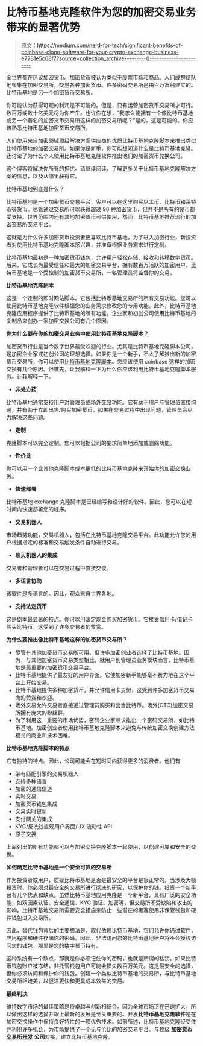# 比特币基地克隆软件为您的加密交易业务带来的显著优势

> 原文：<https://medium.com/nerd-for-tech/significant-benefits-of-coinbase-clone-software-for-your-crypto-exchange-business-e7781e5c68f7?source=collection_archive---------0----------------------->

全世界都在热议加密货币。加密货币被认为类似于股票市场和商品。人们成群结队地聚集在加密交易所，交易各种加密货币。许多密码交易所是由百万富翁建立的。比特币基地是另一个加密货币交易所。

你可能认为获得可观的利润是不可能的。但是，只有运营加密货币交易所才可行。数百万或数十亿美元将为你产生。也许你在想，“我怎么能拥有一个像比特币基地或另一个著名的加密货币交易所这样的加密交易所呢？”是的，这是可能的。你应该熟悉比特币基地加密货币交易所。

人们使用来自加密领域顶级解决方案供应商的优质比特币基地克隆脚本来推出类似比特币基地的加密交易所。如果你是新手，你可能想知道什么是比特币基地克隆。还讨论了为什么个人使用比特币基地克隆软件推出他们的加密货币兑换公司。

这个博客将解决你所有的担忧。请继续阅读，了解更多关于比特币基地克隆解决方案的信息，以及从哪里获得它。

比特币基地到底是什么？

比特币基地是一个加密货币交易平台，客户可以在这里购买以太币、比特币和莱特币等货币。尽管通过交易所可以获得超过 90 种加密货币，但并不是所有的硬币都受支持。世界范围内还有其他加密货币可供使用，然而，比特币基地推荐流行的加密交易所交易平台。

这就是为什么许多加密货币投资者更喜欢比特币基地。为了进入加密行业，新投资者对使用比特币基地克隆脚本感兴趣，并准备根据业务需求进行定制。

比特币基地最初是一种加密货币钱包，允许用户轻松存储、接收和转移数字货币。后来，它成长为最受信任和最大的加密交易平台，拥有数百万活跃的加密用户。比特币基地是一个受控制的加密货币交易所，一名管理员将监督你的交易。

**比特币基地克隆剧本**

这是一个定制的即时网站脚本。它包括比特币基地交易所的所有交易功能。您可以使用比特币基地克隆软件根据您的业务需求修改您的专用功能。此外，比特币基地克隆应用程序提供了比特币基地的所有功能。企业家和初创公司使用比特币基地的复制品来创办一家加密交换公司有几个原因。

**你为什么要在你的加密交易业务中使用比特币基地克隆脚本？**

加密货币行业是当今数字世界最受欢迎的行业。尤其是比特币基地克隆脚本公司，是加密企业家或初创公司的理想选择。如果你是一个新手，不太了解推出新的加密货币交易所，你可以使用[比特币基地克隆脚本](https://www.clarisco.com/coinbase-clone-script)。您应该使用 coinbase 这样的加密交换有几个原因。但首先，让我解释一下为什么你应该利用比特币基地克隆脚本服务。让我解释一下。

*   **非处方药**

比特币基地通常支持用户对管理员或场外交易功能。它有助于用户与管理员直接沟通，并有助于立即出售/购买加密货币。如果在交易过程中出现问题，管理员会尽力解决这些问题。

*   **定制**

克隆脚本可以完全定制。您可以根据公司的要求简单地添加或删除功能。

*   **性价比**

你可以用一个比其他克隆脚本成本更低的比特币基地克隆来开始你的加密交换业务。

*   **快速部署**

比特币基地 exchange 克隆脚本是已经编写和设计好的软件。因此，您可以在短时间内快速部署您的程序。

*   **交易机器人**

市场趋势功能，交易机器人，包括在比特币基地克隆交易平台。此功能允许您的用户根据指定的标准和交易触发条件自动进行交易。

*   **聊天机器人的集成**

交易者和管理者可以在交易过程中直接交谈。

*   **多语言协助**

该软件是多语言的。因此，观众来自世界各地。

*   **支持法定货币**

这是剧本最显著的特点。你可以用法定现金购买加密货币。它接受信用卡/借记卡购买比特币，这受到了许多交易者的赞赏。

**为什么要推出像比特币基地这样的加密货币交易所？**

*   尽管有其他加密货币交易所可用，但许多加密创业者选择了比特币基地。因为，与其他加密货币交易类型相比，就用户到管理员业务模块而言，比特币基地是最重要的加密货币交易平台。
*   比特币基地提供了最友好的用户界面。它使加密新手能够毫不费力地在这个平台上开始交易。
*   比特币基地提供多种加密货币，并允许信用卡支付，这受到许多加密货币交易商的赞赏和欢迎。
*   场外交易允许交易者直接通过管理员购买和出售比特币。场外(OTC)加密交易所拥有庞大的粉丝群。
*   为了利用这一重要的市场优势，密码企业家寻求推出一个密码交易所，如比特币基地。加密创业者使用比特币基地克隆脚本来避免与传统加密交换创建方法相关的商业和技术困难。

**比特币基地克隆脚本的特点**

它有独特的特点。因此，公司可能会在短时间内获得更多的消费者。他们有

*   带有匹配引擎的交易机器人
*   支持多种语言
*   加密的通信信道
*   实时交易
*   加密货币钱包集成
*   交易实时更新
*   支付网关的集成
*   KYC/反洗钱直观用户界面/UX 流动性 API
*   原子交换

上面列出的所有功能都可以与加密交换克隆脚本一起使用，以创建可靠和安全的交换。

**如何确定比特币基地是一个安全可靠的交易所**

作为投资者或用户，质疑比特币基地是否是最安全的平台是很正常的。当涉及大额投资时，你必须对最安全的交易所进行彻底的研究，以保护你的钱。投资一个新平台有几个优点和缺点。虽然比特币基地应用克隆是一个新平台，具有广泛的安全功能，如双因素认证、安全通信、KYC 验证、加密等，但交易所不受缺陷和攻击的影响。比特币基地交易所需要安全措施来防止一些潜在的黑客使用非保管钱包和硬件钱包进入交易所。

因此，替代钱包背后的主要想法是，取代依赖比特币基地，它们允许你通过软件，应用程序和硬件存储你的密码。因此，非法访问您的比特币基地帐户将不会授权访问您的钱包，那里是您的数字货币持有。

这种系统有一个缺点，那就是你必须记住你的密码，也就是所谓的私钥。如果比特币钱包账户被冻结，非托管钱包用户可能会损失数百万美元。这是最安全的选择，但你必须访问和保护你的钱包。创建一个类似比特币基地的交易所，与比特币基地交易所相媲美，以促进更快和更具成本效益的交易。

**最终判决**

维持数字市场的最佳策略是将卓越与创新相结合。因为全球市场正在迅速扩大，所以做出这样的选择并跟上最新的发展是至关重要的。开发**比特币基地克隆软件**是在加密交换操作中保持良好特性的一项优秀技术。如前所述，比特币基地克隆经受住并利用许多机会，为市场提供了一个无与伦比的加密交易平台。与顶级 [**加密货币交易所开发**](https://www.clarisco.com/cryptocurrency-exchange-development) **公司**对接，建立比特币基地克隆。